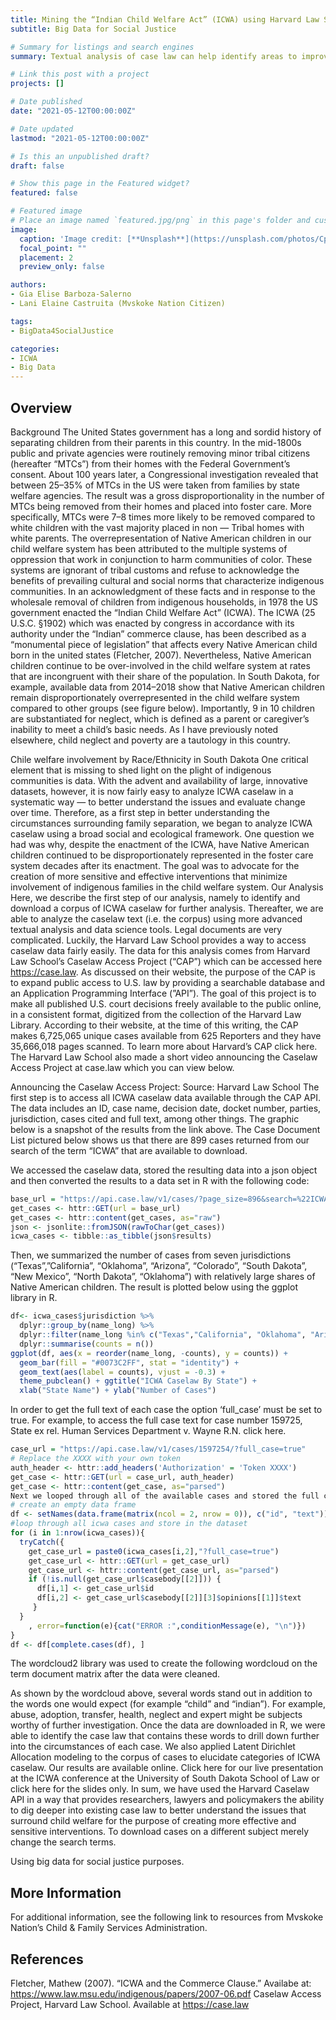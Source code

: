 ```yaml
---
title: Mining the “Indian Child Welfare Act” (ICWA) using Harvard Law School’s Caselaw API
subtitle: Big Data for Social Justice

# Summary for listings and search engines
summary: Textual analysis of case law can help identify areas to improve child welfare

# Link this post with a project
projects: []

# Date published
date: "2021-05-12T00:00:00Z"

# Date updated
lastmod: "2021-05-12T00:00:00Z"

# Is this an unpublished draft?
draft: false

# Show this page in the Featured widget?
featured: false

# Featured image
# Place an image named `featured.jpg/png` in this page's folder and customize its options here.
image:
  caption: 'Image credit: [**Unsplash**](https://unsplash.com/photos/CpkOjOcXdUY)'
  focal_point: ""
  placement: 2
  preview_only: false

authors:
- Gia Elise Barboza-Salerno
- Lani Elaine Castruita (Mvskoke Nation Citizen)

tags:
- BigData4SocialJustice

categories:
- ICWA
- Big Data
---
```


## Overview

Background
The United States government has a long and sordid history of separating children from their parents in this country. In the mid-1800s public and private agencies were routinely removing minor tribal citizens (hereafter “MTCs”) from their homes with the Federal Government’s consent. About 100 years later, a Congressional investigation revealed that between 25–35% of MTCs in the US were taken from families by state welfare agencies. The result was a gross disproportionality in the number of MTCs being removed from their homes and placed into foster care. More specifically, MTCs were 7–8 times more likely to be removed compared to white children with the vast majority placed in non — Tribal homes with white parents.
The overrepresentation of Native American children in our child welfare system has been attributed to the multiple systems of oppression that work in conjunction to harm communities of color. These systems are ignorant of tribal customs and refuse to acknowledge the benefits of prevailing cultural and social norms that characterize indigenous communities. In an acknowledgment of these facts and in response to the wholesale removal of children from indigenous households, in 1978 the US government enacted the “Indian Child Welfare Act” (ICWA). The ICWA (25 U.S.C. §1902) which was enacted by congress in accordance with its authority under the “Indian” commerce clause, has been described as a “monumental piece of legislation” that affects every Native American child born in the united states (Fletcher, 2007). Nevertheless, Native American children continue to be over-involved in the child welfare system at rates that are incongruent with their share of the population. In South Dakota, for example, available data from 2014–2018 show that Native American children remain disproportionately overrepresented in the child welfare system compared to other groups (see figure below). Importantly, 9 in 10 children are substantiated for neglect, which is defined as a parent or caregiver’s inability to meet a child’s basic needs. As I have previously noted elsewhere, child neglect and poverty are a tautology in this country.

Chile welfare involvement by Race/Ethnicity in South Dakota
One critical element that is missing to shed light on the plight of indigenous communities is data. With the advent and availability of large, innovative datasets, however, it is now fairly easy to analyze ICWA caselaw in a systematic way — to better understand the issues and evaluate change over time. Therefore, as a first step in better understanding the circumstances surrounding family separation, we began to analyze ICWA caselaw using a broad social and ecological framework. One question we had was why, despite the enactment of the ICWA, have Native American children continued to be disproportionately represented in the foster care system decades after its enactment. The goal was to advocate for the creation of more sensitive and effective interventions that minimize involvement of indigenous families in the child welfare system.
Our Analysis
Here, we describe the first step of our analysis, namely to identify and download a corpus of ICWA caselaw for further analysis. Thereafter, we are able to analyze the caselaw text (i.e. the corpus) using more advanced textual analysis and data science tools.
Legal documents are very complicated. Luckily, the Harvard Law School provides a way to access caselaw data fairly easily. The data for this analysis comes from Harvard Law School’s Caselaw Access Project (“CAP”) which can be accessed here https://case.law. As discussed on their website, the purpose of the CAP is to expand public access to U.S. law by providing a searchable database and an Application Programming Interface (”API”). The goal of this project is to make all published U.S. court decisions freely available to the public online, in a consistent format, digitized from the collection of the Harvard Law Library. According to their website, at the time of this writing, the CAP makes 6,725,065 unique cases available from 625 Reporters and they have 35,666,018 pages scanned. To learn more about Harvard’s CAP click here. The Harvard Law School also made a short video announcing the Caselaw Access Project at case.law which you can view below.

Announcing the Caselaw Access Project: Source: Harvard Law School
The first step is to access all ICWA caselaw data available through the CAP API. The data includes an ID, case name, decision date, docket number, parties, jurisdiction, cases cited and full text, among other things. The graphic below is a snapshot of the results from the link above. The Case Document List pictured below shows us that there are 899 cases returned from our search of the term “ICWA” that are available to download.

We accessed the caselaw data, stored the resulting data into a json object and then converted the results to a data set in R with the following code:
```r
base_url = "https://api.case.law/v1/cases/?page_size=896&search=%22ICWA%22"
get_cases <- httr::GET(url = base_url)
get_cases <- httr::content(get_cases, as="raw")
json <- jsonlite::fromJSON(rawToChar(get_cases))
icwa_cases <- tibble::as_tibble(json$results)
```
Then, we summarized the number of cases from seven jurisdictions (“Texas”,”California”, “Oklahoma”, “Arizona”, “Colorado”, “South Dakota”, “New Mexico”, “North Dakota”, “Oklahoma”) with relatively large shares of Native American children. The result is plotted below using the ggplot library in R.
```r
df<- icwa_cases$jurisdiction %>%
  dplyr::group_by(name_long) %>%
  dplyr::filter(name_long %in% c("Texas","California", "Oklahoma", "Arizona", "Colorado", "South Dakota", "New Mexico", "North Dakota", "Oklahoma")) %>%
  dplyr::summarise(counts = n())
ggplot(df, aes(x = reorder(name_long, -counts), y = counts)) +
  geom_bar(fill = "#0073C2FF", stat = "identity") +
  geom_text(aes(label = counts), vjust = -0.3) + 
  theme_pubclean() + ggtitle("ICWA Caselaw By State") +
  xlab("State Name") + ylab("Number of Cases")
```

In order to get the full text of each case the option ‘full_case’ must be set to true. For example, to access the full case text for case number 159725, State ex rel. Human Services Department v. Wayne R.N. click here.

```r
case_url = "https://api.case.law/v1/cases/1597254/?full_case=true"
# Replace the XXXX with your own token
auth_header <- httr::add_headers('Authorization' = 'Token XXXX')
get_case <- httr::GET(url = case_url, auth_header)
get_case <- httr::content(get_case, as="parsed") 
Next we looped through all of the available cases and stored the full case text and case ID for each case.
# create an empty data frame
df <- setNames(data.frame(matrix(ncol = 2, nrow = 0)), c("id", "text"))
#loop through all icwa cases and store in the dataset
for (i in 1:nrow(icwa_cases)){
  tryCatch({
    get_case_url = paste0(icwa_cases[i,2],"?full_case=true")
    get_case_url <- httr::GET(url = get_case_url)
    get_case_url <- httr::content(get_case_url, as="parsed")
    if (!is.null(get_case_url$casebody[[2]])) {
      df[i,1] <- get_case_url$id
      df[i,2] <- get_case_url$casebody[[2]][3]$opinions[[1]]$text
     }
  }
    , error=function(e){cat("ERROR :",conditionMessage(e), "\n")})
}
df <- df[complete.cases(df), ]
```

The wordcloud2 library was used to create the following wordcloud on the term document matrix after the data were cleaned.

As shown by the wordcloud above, several words stand out in addition to the words one would expect (for example “child” and “indian”). For example, abuse, adoption, transfer, health, neglect and expert might be subjects worthy of further investigation. Once the data are downloaded in R, we were able to identify the case law that contains these words to drill down further into the circumstances of each case. We also applied Latent Dirichlet Allocation modeling to the corpus of cases to elucidate categories of ICWA caselaw. Our results are available online. Click here for our live presentation at the ICWA conference at the University of South Dakota School of Law or click here for the slides only.
In sum, we have used the Harvard Caselaw API in a way that provides researchers, lawyers and policymakers the ability to dig deeper into existing case law to better understand the issues that surround child welfare for the purpose of creating more effective and sensitive interventions. To download cases on a different subject merely change the search terms.

Using big data for social justice purposes.

## More Information
For additional information, see the following link to resources from Mvskoke Nation’s Child & Family Services Administration.
## References
Fletcher, Mathew (2007). “ICWA and the Commerce Clause.” Availabe at: https://www.law.msu.edu/indigenous/papers/2007-06.pdf
Caselaw Access Project, Harvard Law School. Available at https://case.law
